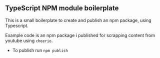 ## TypeScript NPM module boilerplate

This is a small boilerplate to create and publish an npm package, using Typescript.

Example code is an npm package i published for scrapping content from youtube using `cheerio`. 


- To publish run `npm publish`

